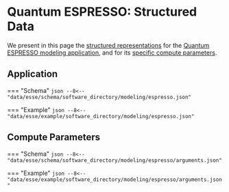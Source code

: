 # Quantum ESPRESSO: Structured Data

We present in this page the [structured representations](../../../data-structured/overview.md) for the [Quantum ESPRESSO modeling application](overview.md), and for its [specific compute parameters](compute-parameters.md).

## Application

=== "Schema"
    ``` json
    --8<-- "data/esse/schema/software_directory/modeling/espresso.json"
    ```

=== "Example"
    ``` json
    --8<-- "data/esse/example/software_directory/modeling/espresso.json"
    ```

## Compute Parameters

=== "Schema"
    ``` json
    --8<-- "data/esse/schema/software_directory/modeling/espresso/arguments.json"
    ```

=== "Example"
    ``` json
    --8<-- "data/esse/example/software_directory/modeling/espresso/arguments.json"
    ```
